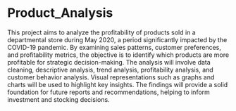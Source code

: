 # Product_Analysis
This project aims to analyze the profitability of products sold in a departmental store during May 2020, a period significantly impacted by the COVID-19 pandemic. By examining sales patterns, customer preferences, and profitability metrics, the objective is to identify which products are more profitable for strategic decision-making. The analysis will involve data cleaning, descriptive analysis, trend analysis, profitability analysis, and customer behavior analysis. Visual representations such as graphs and charts will be used to highlight key insights. The findings will provide a solid foundation for future reports and recommendations, helping to inform investment and stocking decisions.
